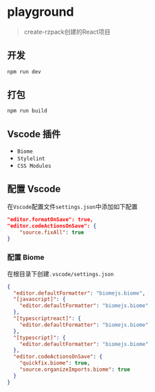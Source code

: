 # playground

> create-rzpack创建的React项目

## 开发

```bash
npm run dev
```
## 打包

```bash
npm run build
```

## Vscode 插件

- `Biome`
- `Stylelint`
- `CSS Modules`

## 配置 Vscode

在`Vscode`配置文件`settings.json`中添加如下配置

```json
"editor.formatOnSave": true,
"editor.codeActionsOnSave": {
    "source.fixAll": true
}
```

### 配置 Biome

在根目录下创建`.vscode/settings.json`
```json
{
  "editor.defaultFormatter": "biomejs.biome",
  "[javascript]": {
    "editor.defaultFormatter": "biomejs.biome"
  },
  "[typescriptreact]": {
    "editor.defaultFormatter": "biomejs.biome"
  },
  "[typescript]": {
    "editor.defaultFormatter": "biomejs.biome"
  },
  "editor.codeActionsOnSave": {
    "quickfix.biome": true,
    "source.organizeImports.biome": true
  }
}
```


